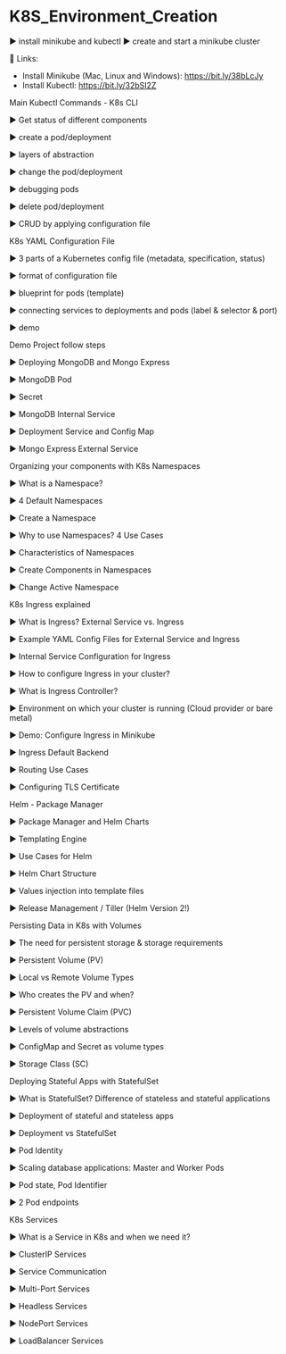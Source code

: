# K8S_Environment_Creation

►   install minikube and kubectl
►  create and start a minikube cluster


🔗 Links:
- Install Minikube (Mac, Linux and Windows): https://bit.ly/38bLcJy 
- Install Kubectl: https://bit.ly/32bSI2Z






Main Kubectl Commands - K8s CLI

►  Get status of different components

►  create a pod/deployment

►  layers of abstraction

►  change the pod/deployment

►  debugging pods

►  delete pod/deployment

►  CRUD by applying configuration file



K8s YAML Configuration File

►  3 parts of a Kubernetes config file (metadata, specification, status)

►  format of configuration file

►  blueprint for pods (template)

►  connecting services to deployments and pods (label & selector & port)

►  demo



Demo Project follow steps

►  Deploying MongoDB and Mongo Express

►  MongoDB Pod

►  Secret

►  MongoDB Internal Service

►  Deployment Service and Config Map

►  Mongo Express External Service



Organizing your components with K8s Namespaces

►  What is a Namespace?

►  4 Default Namespaces

►  Create a Namespace

►  Why to use Namespaces? 4 Use Cases

►  Characteristics of Namespaces

►  Create Components in Namespaces

►  Change Active Namespace



K8s Ingress explained

►  What is Ingress? External Service vs. Ingress

►  Example YAML Config Files for External Service and Ingress

►  Internal Service Configuration for Ingress

►  How to configure Ingress in your cluster?

►  What is Ingress Controller?

►  Environment on which your cluster is running (Cloud provider or bare metal)

►  Demo: Configure Ingress in Minikube

►  Ingress Default Backend

►  Routing Use Cases

►  Configuring TLS Certificate



Helm - Package Manager

►  Package Manager and Helm Charts

►  Templating Engine

►  Use Cases for Helm

►  Helm Chart Structure

►  Values injection into template files

►  Release Management / Tiller (Helm Version 2!)



Persisting Data in K8s with Volumes

►  The need for persistent storage & storage requirements

►  Persistent Volume (PV)

►  Local vs Remote Volume Types

►  Who creates the PV and when?

►  Persistent Volume Claim (PVC)

►  Levels of volume abstractions

►  ConfigMap and Secret as volume types

►  Storage Class (SC)



Deploying Stateful Apps with StatefulSet

►  What is StatefulSet? Difference of stateless and stateful applications

►  Deployment of stateful and stateless apps

►  Deployment vs StatefulSet

►  Pod Identity

►  Scaling database applications: Master and Worker Pods

►  Pod state, Pod Identifier

►  2 Pod endpoints



K8s Services

►   What is a Service in K8s and when we need it?

►  ClusterIP Services

►  Service Communication

►  Multi-Port Services

►  Headless Services

►  NodePort Services

►  LoadBalancer Services
